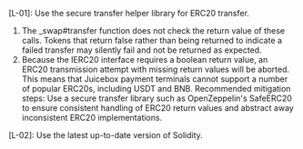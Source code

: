 [L-01]: Use the secure transfer helper library for ERC20 transfer.
1. The _swap#transfer function does not check the return value of these calls. Tokens that return false rather than being returned to indicate a failed transfer may silently fail and not be returned as expected.
2. Because the IERC20 interface requires a boolean return value, an ERC20 transmission attempt with missing return values will be aborted. This means that Juicebox payment terminals cannot support a number of popular ERC20s, including USDT and BNB.
Recommended mitigation steps:
Use a secure transfer library such as OpenZeppelin's SafeERC20 to ensure consistent handling of ERC20 return values and abstract away inconsistent ERC20 implementations.

[L-02]: Use the latest up-to-date version of Solidity.